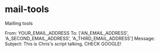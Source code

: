 # mail-tools
Mailling tools

From: YOUR_EMAIL_ADDRESS
To: ['AN_EMAIL_ADDRESS', 'A_SECOND_EMAIL_ADDRESS', 'A_THIRD_EMAIL_ADDRESS']
Message: Subject: This is Chris's script talking, CHECK GOOGLE!
